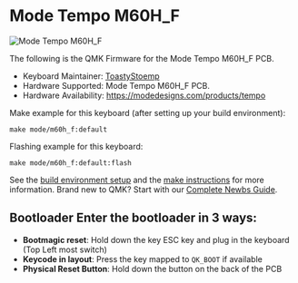 # Mode Tempo M60H_F

![Mode Tempo M60H_F](https://i.imgur.com/6Wo7ySh.png)

The following is the QMK Firmware for the Mode Tempo M60H_F PCB.

* Keyboard Maintainer: [ToastyStoemp](https://github.com/ToastyStoemp)
* Hardware Supported: Mode Tempo M60H_F PCB.
* Hardware Availability: https://modedesigns.com/products/tempo

Make example for this keyboard (after setting up your build environment):

    make mode/m60h_f:default

Flashing example for this keyboard:

    make mode/m60h_f:default:flash

See the [build environment setup](https://docs.qmk.fm/#/getting_started_build_tools) and the [make instructions](https://docs.qmk.fm/#/getting_started_make_guide) for more information. Brand new to QMK? Start with our [Complete Newbs Guide](https://docs.qmk.fm/#/newbs).

## Bootloader Enter the bootloader in 3 ways: 
* **Bootmagic reset**: Hold down the key ESC key and plug in the keyboard (Top Left most switch)
* **Keycode in layout**: Press the key mapped to `QK_BOOT` if available
* **Physical Reset Button**: Hold down the button on the back of the PCB
